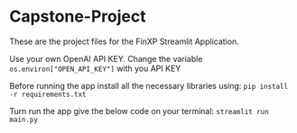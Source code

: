 # Capstone-Project

These are the project files for the FinXP Streamlit Application.


Use your own OpenAI API KEY. Change the variable `os.environ["OPEN_API_KEY"]` with you API KEY

Before running the app install all the necessary libraries using:
`pip install -r requirements.txt`

Turn run the app give the below code on your terminal:
`streamlit run main.py`
